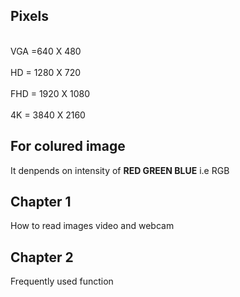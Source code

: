 ## Pixels
<br>VGA =640 X 480</br>
<br>HD = 1280 X 720</br>
<br>FHD = 1920 X 1080</br>
<br>4K = 3840 X 2160</br>

## For colured image

It denpends on intensity of <B>RED GREEN BLUE</B> i.e RGB

## Chapter 1
How to read images video and webcam

## Chapter 2
Frequently used function